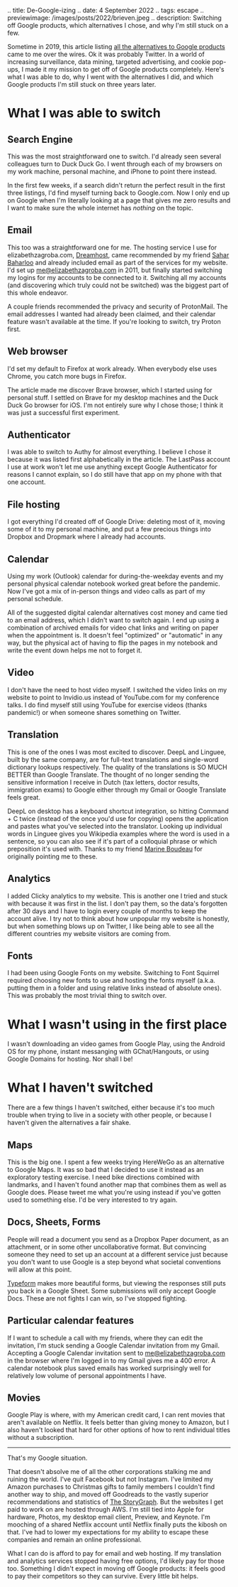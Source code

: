 .. title: De-Google-izing
.. date: 4 September 2022
.. tags: escape
.. previewimage: /images/posts/2022/brieven.jpeg
.. description: Switching off Google products, which alternatives I chose, and why I'm still stuck on a few. 

Sometime in 2019, this article listing [all the alternatives to Google products](https://www.techspot.com/news/80729-complete-list-alternatives-all-google-products.html) came to me over the wires. Ok it was probably Twitter. In a world of increasing surveillance, data mining, targeted advertising, and cookie pop-ups, I made it my mission to get off of Google products completely. Here's what I was able to do, why I went with the alternatives I did, and which Google products I'm still stuck on three years later.

# What I was able to switch

## Search Engine

This was the most straightforward one to switch. I'd already seen several colleagues turn to Duck Duck Go. I went through each of my browsers on my work machine, personal machine, and iPhone to point there instead. 

In the first few weeks, if a search didn't return the perfect result in the first three listings, I'd find myself turning back to Google.com. Now I only end up on Google when I'm literally looking at a page that gives me zero results and I want to make sure the whole internet has _nothing_ on the topic. 

## Email

This too was a straightforward one for me. The hosting service I use for elizabethzagroba.com, [Dreamhost](https://www.dreamhost.com/), came recommended by my friend [Sahar Baharloo](https://twitter.com/saharloo) and already included email as part of the services for my website. I'd set up me@elizabethzagroba.com in 2011, but finally started switching my logins for my accounts to be connected to it. Switching all my accounts (and discovering which truly could not be switched) was the biggest part of this whole endeavor. 

A couple friends recommended the privacy and security of ProtonMail. The email addresses I wanted had already been claimed, and their calendar feature wasn't available at the time. If you're looking to switch, try Proton first. 

## Web browser

I'd set my default to Firefox at work already. When everybody else uses Chrome, you catch more bugs in Firefox. 

The article made me discover Brave browser, which I started using for personal stuff. I settled on Brave for my desktop machines and the Duck Duck Go browser for iOS. I'm not entirely sure why I chose those; I think it was just a successful first experiment. 

## Authenticator

I was able to switch to Authy for almost everything. I believe I chose it because it was listed first alphabetically in the article. The LastPass account I use at work won't let me use anything except Google Authenticator for reasons I cannot explain, so I do still have that app on my phone with that one account. 

## File hosting

I got everything I'd created off of Google Drive: deleting most of it, moving some of it to my personal machine, and put a few precious things into Dropbox and Dropmark where I already had accounts. 

## Calendar

Using my work (Outlook) calendar for during-the-weekday events and my personal physical calendar notebook worked great before the pandemic. Now I've got a mix of in-person things and video calls as part of my personal schedule. 

All of the suggested digital calendar alternatives cost money and came tied to an email address, which I didn't want to switch again. I end up using a combination of archived emails for video chat links and writing on paper when the appointment is. It doesn't feel "optimized" or "automatic" in any way, but the physical act of having to flip the pages in my notebook and write the event down helps me not to forget it.

## Video

I don't have the need to host video myself. I switched the video links on my website to point to Invidio.us instead of YouTube.com for my conference talks. I do find myself still using YouTube for exercise videos (thanks pandemic!) or when someone shares something on Twitter. 

## Translation

This is one of the ones I was most excited to discover. DeepL and Linguee, built by the same company, are for full-text translations and single-word dictionary lookups respectively. The quality of the translations is SO MUCH BETTER than Google Translate. The thought of no longer sending the sensitive information I receive in Dutch (tax letters, doctor results, immigration exams) to Google either through my Gmail or Google Translate feels great. 

DeepL on desktop has a keyboard shortcut integration, so hitting Command + C twice (instead of the once you'd use for copying) opens the application and pastes what you've selected into the translator. Looking up individual words in Linguee gives you Wikipedia examples where the word is used in a sentence, so you can also see if it's part of a colloquial phrase or which preposition it's used with. Thanks to my friend [Marine Boudeau](https://twitter.com/marineboudeau) for originally pointing me to these. 

## Analytics

I added Clicky analytics to my website. This is another one I tried and stuck with because it was first in the list. I don't pay them, so the data's forgotten after 30 days and I have to login every couple of months to keep the account alive. I try not to think about how unpopular my website is honestly, but when something blows up on Twitter, I like being able to see all the different countries my website visitors are coming from.

## Fonts

I had been using Google Fonts on my website. Switching to Font Squirrel required choosing new fonts to use and hosting the fonts myself (a.k.a. putting them in a folder and using relative links instead of absolute ones). This was probably the most trivial thing to switch over.

# What I wasn't using in the first place

I wasn't downloading an video games from Google Play, using the Android OS for my phone, instant messanging with GChat/Hangouts, or using Google Domains for hosting. Nor shall I be! 

# What I haven't switched

There are a few things I haven't switched, either because it's too much trouble when trying to live in a society with other people, or because I haven't given the alternatives a fair shake. 

## Maps

This is the big one. I spent a few weeks trying HereWeGo as an alternative to Google Maps. It was so bad that I decided to use it instead as an exploratory testing exercise. I need bike directions combined with landmarks, and I haven't found another map that combines them as well as Google does. Please tweet me what you're using instead if you've gotten used to something else. I'd be very interested to try again. 

## Docs, Sheets, Forms

People will read a document you send as a Dropbox Paper document, as an attachment, or in some other uncollaborative format. But convincing someone they need to set up an account at a different service just because you don't want to use Google is a step beyond what societal conventions will allow at this point. 

[Typeform](https://www.typeform.com/) makes more beautiful forms, but viewing the responses still puts you back in a Google Sheet. Some submissions will only accept Google Docs. These are not fights I can win, so I've stopped fighting. 

## Particular calendar features

If I want to schedule a call with my friends, where they can edit the invitation, I'm stuck sending a Google Calendar invitation from my Gmail. Accepting a Google Calendar invitation sent to me@elizabethzagroba.com in the browser where I'm logged in to my Gmail gives me a 400 error. A calendar notebook plus saved emails has worked surprisingly well for relatively low volume of personal appointments I have. 

## Movies

Google Play is where, with my American credit card, I can rent movies that aren't available on Netflix. It feels better than giving money to Amazon, but I also haven't looked that hard for other options of how to rent individual titles without a subscription.

--- 

That's my Google situation. 

That doesn't absolve me of all the other corporations stalking me and ruining the world. I've quit Facebook but not Instagram. I've limited my Amazon purchases to Christmas gifts to family members I couldn't find another way to ship, and moved off Goodreads to the vastly superior recommendations and statistics of [The StoryGraph](https://app.thestorygraph.com/). But the websites I get paid to work on are hosted through AWS. I'm still tied into Apple for hardware, Photos, my desktop email client, Preview, and Keynote. I'm mooching of a shared Netflix account until Netflix finally puts the kibosh on that. I've had to lower my expectations for my ability to escape these companies and remain an online professional. 

What I can do is afford to pay for email and web hosting. If my translation and analytics services stopped having free options, I'd likely pay for those too. Something I didn't expect in moving off Google products: it feels good to pay their competitors so they can survive. Every little bit helps. 